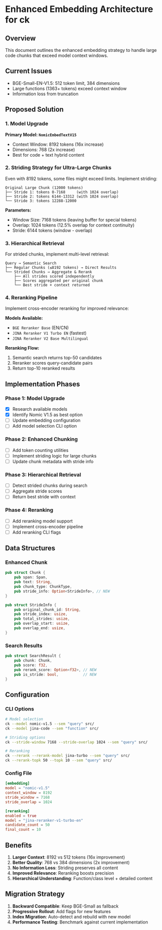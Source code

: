 # Enhanced Embedding Architecture for ck

## Overview
This document outlines the enhanced embedding strategy to handle large code chunks that exceed model context windows.

## Current Issues
- BGE-Small-EN-V1.5: 512 token limit, 384 dimensions
- Large functions (1363+ tokens) exceed context window
- Information loss from truncation

## Proposed Solution

### 1. Model Upgrade
**Primary Model: `NomicEmbedTextV15`**
- Context Window: 8192 tokens (16x increase)
- Dimensions: 768 (2x increase) 
- Best for code + text hybrid content

### 2. Striding Strategy for Ultra-Large Chunks

Even with 8192 tokens, some files might exceed limits. Implement striding:

```
Original Large Chunk (12000 tokens)
├── Stride 1: tokens 0-7168     (with 1024 overlap)
├── Stride 2: tokens 6144-13312 (with 1024 overlap) 
└── Stride 3: tokens 12288-12000
```

**Parameters:**
- Window Size: 7168 tokens (leaving buffer for special tokens)
- Overlap: 1024 tokens (12.5% overlap for context continuity)
- Stride: 6144 tokens (window - overlap)

### 3. Hierarchical Retrieval

For strided chunks, implement multi-level retrieval:

```
Query → Semantic Search
├── Regular Chunks (≤8192 tokens) → Direct Results
└── Strided Chunks → Aggregate & Rerank
    ├── All strides scored independently
    ├── Scores aggregated per original chunk
    └── Best stride + context returned
```

### 4. Reranking Pipeline

Implement cross-encoder reranking for improved relevance:

**Models Available:**
- `BGE Reranker Base` (EN/CN)
- `JINA Reranker V1 Turbo EN` (fastest)
- `JINA Reranker V2 Base Multilingual`

**Reranking Flow:**
1. Semantic search returns top-50 candidates
2. Reranker scores query-candidate pairs
3. Return top-10 reranked results

## Implementation Phases

### Phase 1: Model Upgrade
- [x] Research available models
- [x] Identify Nomic V1.5 as best option
- [ ] Update embedding configuration
- [ ] Add model selection CLI option

### Phase 2: Enhanced Chunking
- [ ] Add token counting utilities
- [ ] Implement striding logic for large chunks
- [ ] Update chunk metadata with stride info

### Phase 3: Hierarchical Retrieval
- [ ] Detect strided chunks during search
- [ ] Aggregate stride scores
- [ ] Return best stride with context

### Phase 4: Reranking
- [ ] Add reranking model support
- [ ] Implement cross-encoder pipeline
- [ ] Add reranking CLI flags

## Data Structures

### Enhanced Chunk
```rust
pub struct Chunk {
    pub span: Span,
    pub text: String,
    pub chunk_type: ChunkType,
    pub stride_info: Option<StrideInfo>, // NEW
}

pub struct StrideInfo {
    pub original_chunk_id: String,
    pub stride_index: usize,
    pub total_strides: usize,
    pub overlap_start: usize,
    pub overlap_end: usize,
}
```

### Search Results
```rust
pub struct SearchResult {
    pub chunk: Chunk,
    pub score: f32,
    pub rerank_score: Option<f32>, // NEW
    pub is_stride: bool,           // NEW
}
```

## Configuration

### CLI Options
```bash
# Model selection
ck --model nomic-v1.5 --sem "query" src/
ck --model jina-code --sem "function" src/

# Striding options
ck --stride-window 7168 --stride-overlap 1024 --sem "query" src/

# Reranking
ck --rerank --rerank-model jina-turbo --sem "query" src/
ck --rerank-topk 50 --topk 10 --sem "query" src/
```

### Config File
```toml
[embedding]
model = "nomic-v1.5"
context_window = 8192
stride_window = 7168
stride_overlap = 1024

[reranking]
enabled = true
model = "jina-reranker-v1-turbo-en"
candidate_count = 50
final_count = 10
```

## Benefits

1. **Larger Context**: 8192 vs 512 tokens (16x improvement)
2. **Better Quality**: 768 vs 384 dimensions (2x improvement)
3. **No Information Loss**: Striding preserves all content
4. **Improved Relevance**: Reranking boosts precision
5. **Hierarchical Understanding**: Function/class level + detailed content

## Migration Strategy

1. **Backward Compatible**: Keep BGE-Small as fallback
2. **Progressive Rollout**: Add flags for new features
3. **Index Migration**: Auto-detect and rebuild with new model
4. **Performance Testing**: Benchmark against current implementation
